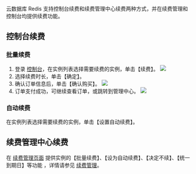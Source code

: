 云数据库 Redis 支持控制台续费和续费管理中心续费两种方式，并在续费管理和控制台均提供续费功能。

## 控制台续费
### 批量续费
1. 登录 [控制台](https://console.cloud.tencent.com/redis)，在实例列表选择需要续费的实例，单击【续费】。
 ![](https://main.qcloudimg.com/raw/f5864b2c23d5f2e5c83ef3fbbd535fad.png)
2. 选择续费时长，单击【确定】。
3. 确认订单信息后，单击【确认购买】。
 ![](https://main.qcloudimg.com/raw/8bd65a4cc410c2a72f689777e86a227f.png)
4. 订单支付成功，可继续查看订单，或跳转到管理中心。
 ![](https://mccdn.qcloud.com/img56825d7c5d5ea.png)

### 自动续费
在实例列表选择需要续费的实例，单击【设置自动续费】。

## 续费管理中心续费
 在 [续费管理页面](https://console.cloud.tencent.com/account/renewal) 提供实例的【批量续费】、【设为自动续费】、【决定不续】、【统一到期日】等功能 ，详情请参见 [续费管理](https://cloud.tencent.com/document/product/555/7454)。


 
